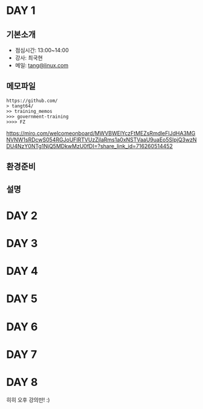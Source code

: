 # DAY 1

## 기본소개

- 점심시간: 13:00~14:00
- 강사: 최국현
- 메일: tang@linux.com

## 메모파일

```text
https://github.com/
> tangt64/
>> training_memos
>>> government-training
>>>> FZ
```

https://miro.com/welcomeonboard/MWVBWElYczFtMEZsRmdleFlJdHA3MGNVNW1sRDcwS054RGJoUFlRTVUzZjlaRms1a0xNSTVaaU9uaEo5SlpjQ3wzNDU4NzY0NTg1NjQ5MDkwMzU0fDI=?share_link_id=716260514452



## 환경준비

## 설명

# DAY 2

# DAY 3

# DAY 4

# DAY 5

# DAY 6

# DAY 7

# DAY 8

히히 오후 강의만! :)